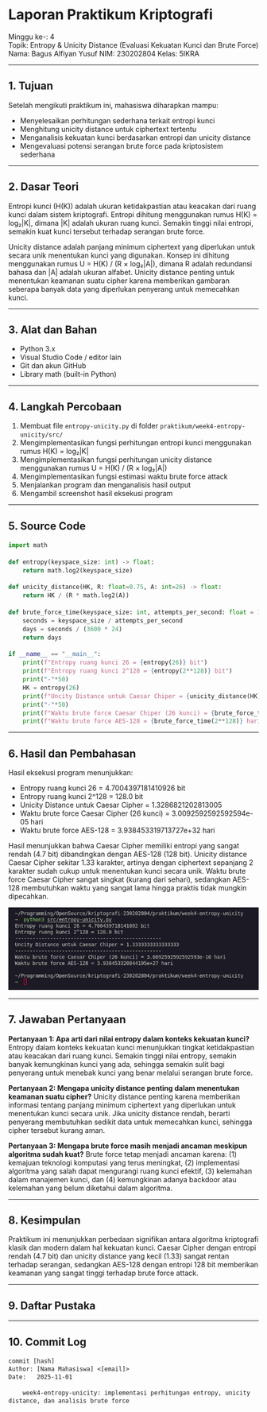 # Laporan Praktikum Kriptografi
Minggu ke-: 4  
Topik: Entropy & Unicity Distance (Evaluasi Kekuatan Kunci dan Brute Force)  
Nama: Bagus Alfiyan Yusuf 
NIM: 230202804 
Kelas: 5IKRA  

---

## 1. Tujuan
Setelah mengikuti praktikum ini, mahasiswa diharapkan mampu:
- Menyelesaikan perhitungan sederhana terkait entropi kunci
- Menghitung unicity distance untuk ciphertext tertentu
- Menganalisis kekuatan kunci berdasarkan entropi dan unicity distance
- Mengevaluasi potensi serangan brute force pada kriptosistem sederhana

---

## 2. Dasar Teori
Entropi kunci (H(K)) adalah ukuran ketidakpastian atau keacakan dari ruang kunci dalam sistem kriptografi. Entropi dihitung menggunakan rumus H(K) = log₂|K|, dimana |K| adalah ukuran ruang kunci. Semakin tinggi nilai entropi, semakin kuat kunci tersebut terhadap serangan brute force.

Unicity distance adalah panjang minimum ciphertext yang diperlukan untuk secara unik menentukan kunci yang digunakan. Konsep ini dihitung menggunakan rumus U = H(K) / (R × log₂|A|), dimana R adalah redundansi bahasa dan |A| adalah ukuran alfabet. Unicity distance penting untuk menentukan keamanan suatu cipher karena memberikan gambaran seberapa banyak data yang diperlukan penyerang untuk memecahkan kunci.

---

## 3. Alat dan Bahan
- Python 3.x
- Visual Studio Code / editor lain
- Git dan akun GitHub
- Library math (built-in Python)

---

## 4. Langkah Percobaan
1. Membuat file `entropy-unicity.py` di folder `praktikum/week4-entropy-unicity/src/`
2. Mengimplementasikan fungsi perhitungan entropi kunci menggunakan rumus H(K) = log₂|K|
3. Mengimplementasikan fungsi perhitungan unicity distance menggunakan rumus U = H(K) / (R × log₂|A|)
4. Mengimplementasikan fungsi estimasi waktu brute force attack
5. Menjalankan program dan menganalisis hasil output
6. Mengambil screenshot hasil eksekusi program

---

## 5. Source Code

```python
import math

def entropy(keyspace_size: int) -> float:
    return math.log2(keyspace_size)

def unicity_distance(HK, R: float=0.75, A: int=26) -> float:
    return HK / (R * math.log2(A))

def brute_force_time(keyspace_size: int, attempts_per_second: float = 1e6) -> float:
    seconds = keyspace_size / attempts_per_second
    days = seconds / (3600 * 24)
    return days

if __name__ == "__main__":
    print(f"Entropy ruang kunci 26 = {entropy(26)} bit")
    print(f"Entropy ruang kunci 2^128 = {entropy(2**128)} bit")
    print("-"*50)
    HK = entropy(26)
    print(f"Uncity Distance untuk Caesar Chiper = {unicity_distance(HK)}")
    print("-"*50)
    print(f"Waktu brute force Caesar Chiper (26 kunci) = {brute_force_time(26)} hari")
    print(f"Waktu brute force AES-128 = {brute_force_time(2**128)} hari")
```

---

## 6. Hasil dan Pembahasan
Hasil eksekusi program menunjukkan:
- Entropy ruang kunci 26 = 4.7004397181410926 bit
- Entropy ruang kunci 2^128 = 128.0 bit
- Unicity Distance untuk Caesar Cipher = 1.3286821202813005
- Waktu brute force Caesar Cipher (26 kunci) = 3.0092592592592594e-05 hari
- Waktu brute force AES-128 = 3.938453319713727e+32 hari

Hasil menunjukkan bahwa Caesar Cipher memiliki entropi yang sangat rendah (4.7 bit) dibandingkan dengan AES-128 (128 bit). Unicity distance Caesar Cipher sekitar 1.33 karakter, artinya dengan ciphertext sepanjang 2 karakter sudah cukup untuk menentukan kunci secara unik. Waktu brute force Caesar Cipher sangat singkat (kurang dari sehari), sedangkan AES-128 membutuhkan waktu yang sangat lama hingga praktis tidak mungkin dipecahkan.

![Hasil Eksekusi](screenshots/image.png)

---

## 7. Jawaban Pertanyaan
**Pertanyaan 1: Apa arti dari nilai entropy dalam konteks kekuatan kunci?**
Entropy dalam konteks kekuatan kunci menunjukkan tingkat ketidakpastian atau keacakan dari ruang kunci. Semakin tinggi nilai entropy, semakin banyak kemungkinan kunci yang ada, sehingga semakin sulit bagi penyerang untuk menebak kunci yang benar melalui serangan brute force.

**Pertanyaan 2: Mengapa unicity distance penting dalam menentukan keamanan suatu cipher?**
Unicity distance penting karena memberikan informasi tentang panjang minimum ciphertext yang diperlukan untuk menentukan kunci secara unik. Jika unicity distance rendah, berarti penyerang membutuhkan sedikit data untuk memecahkan kunci, sehingga cipher tersebut kurang aman.

**Pertanyaan 3: Mengapa brute force masih menjadi ancaman meskipun algoritma sudah kuat?**
Brute force tetap menjadi ancaman karena: (1) kemajuan teknologi komputasi yang terus meningkat, (2) implementasi algoritma yang salah dapat mengurangi ruang kunci efektif, (3) kelemahan dalam manajemen kunci, dan (4) kemungkinan adanya backdoor atau kelemahan yang belum diketahui dalam algoritma.

---

## 8. Kesimpulan
Praktikum ini menunjukkan perbedaan signifikan antara algoritma kriptografi klasik dan modern dalam hal kekuatan kunci. Caesar Cipher dengan entropi rendah (4.7 bit) dan unicity distance yang kecil (1.33) sangat rentan terhadap serangan, sedangkan AES-128 dengan entropi 128 bit memberikan keamanan yang sangat tinggi terhadap brute force attack.

---

## 9. Daftar Pustaka


---

## 10. Commit Log
```
commit [hash]
Author: [Nama Mahasiswa] <[email]>
Date:   2025-11-01

    week4-entropy-unicity: implementasi perhitungan entropy, unicity distance, dan analisis brute force
```
